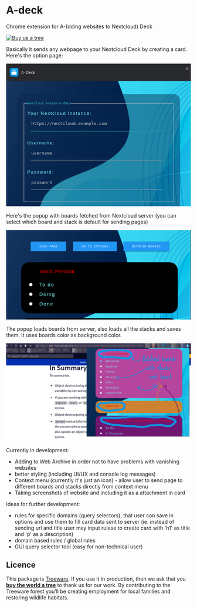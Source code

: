# A-deck
Chrome extension for A-(dding websites to Nextcloud) Deck

[![Buy us a tree](https://img.shields.io/badge/Treeware-%F0%9F%8C%B3-lightgreen?style=for-the-badge)](https://plant.treeware.earth/leoossa/A-deck)

Basically it sends any webpage to your Nextcloud Deck by creating a card. 
Here's the option page:

![options screenshot](https://raw.githubusercontent.com/leoossa/A-deck/master/screenshots/options.png)

Here's the popup with boards fetched from Nextcloud server (you can select which board and stack is default for sending pages)

![popup screenshot](https://raw.githubusercontent.com/leoossa/A-deck/master/screenshots/popup.png)

The popup loads boards from server, also loads all the stacks and saves them. It uses boards color as background color. 

![options screenshot](https://raw.githubusercontent.com/leoossa/A-deck/master/screenshots/screenshot.png)

Currently in development:
- Adding to Web Archive in order not to have problems with vanishing websites
- better styling (including UI/UX and console log messages)
- Context menu (currently it's just an icon) -  allow user to send page to different boards and stacks directly from context menu
- Taking screenshots of website and including it as a attachment in card

Ideas for further development:
- rules for specific domains (query selectors), that user can save in options and use them to fill card data sent to server (ie. instead of sending url and title user may input rulese to create card with 'h1' as title and 'p' as a description)
- domain based rules / global rules
- GUI query selector tool (easy for non-technical user)


## Licence            
This package is [Treeware](https://treeware.earth). If you use it in production, then we ask that you [**buy the world a tree**](https://plant.treeware.earth/leoossa/A-deck) to thank us for our work. By contributing to the Treeware forest you’ll be creating employment for local families and restoring wildlife habitats.
